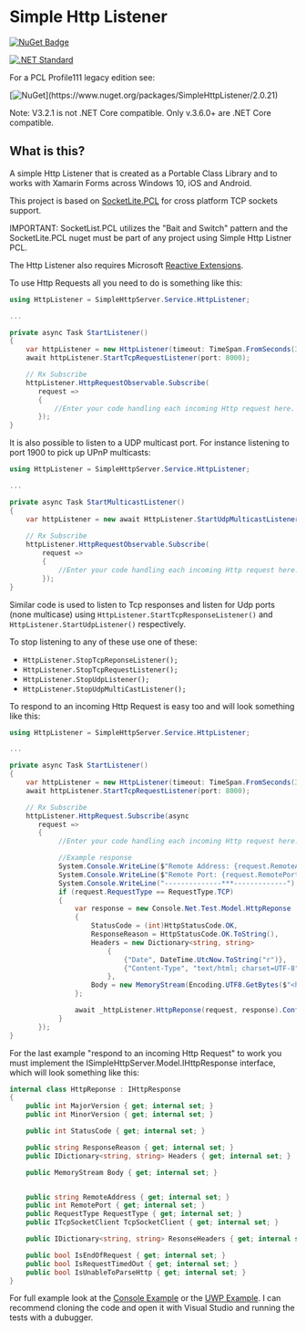 # Simple Http Listener

[![NuGet Badge](https://buildstats.info/nuget/SimpleHttpListener)](https://www.nuget.org/packages/SimpleHttpListener)

[![.NET Standard](http://img.shields.io/badge/.NET_Standard-v1.2-green.svg)](https://docs.microsoft.com/da-dk/dotnet/articles/standard/library)

For a PCL Profile111 legacy edition see:

[![NuGet](https://img.shields.io/badge/nuget-2.0.21_(Profile_111)-yellow.svg)](https://www.nuget.org/packages/SimpleHttpListener/2.0.21)

Note: V3.2.1 is not .NET Core compatible. Only v.3.6.0+ are .NET Core compatible.

## What is this?

A simple Http Listener that is created as a Portable Class Library and to works with Xamarin Forms across Windows 10, iOS and Android.

This project is based on [SocketLite.PCL](https://github.com/1iveowl/sockets-for-pcl/) for cross platform TCP sockets support. 

IMPORTANT: SocketList.PCL utilizes the "Bait and Switch" pattern and the SocketLite.PCL nuget must be part of any project using Simple Http Listner PCL.

The Http Listener also requires Microsoft [Reactive Extensions](https://www.nuget.org/packages/Rx-Main). 


To use Http Requests all you need to do is something like this:

```cs
using HttpListener = SimpleHttpServer.Service.HttpListener;

...

private async Task StartListener()
{
	var httpListener = new HttpListener(timeout: TimeSpan.FromSeconds(30));
    await httpListener.StartTcpRequestListener(port: 8000);

	// Rx Subscribe
	httpListener.HttpRequestObservable.Subscribe(
       request =>
       {
           //Enter your code handling each incoming Http request here.
       });
}
```

It is also possible to listen to a UDP multicast port. For instance listening to port 1900 to pick up UPnP multicasts:

```cs
using HttpListener = SimpleHttpServer.Service.HttpListener;

...

private async Task StartMulticastListener()
{
	var httpListener = new await HttpListener.StartUdpMulticastListener(ipAddr:"239.255.255.250", port: 1900);
			
	// Rx Subscribe
	httpListener.HttpRequestObservable.Subscribe(
	    request =>
	    {
	        //Enter your code handling each incoming Http request here.
	    });
}
```

Similar code is used to listen to Tcp responses and listen for Udp ports (none multicase) using `HttpListener.StartTcpResponseListener()` and `HttpListener.StartUdpListener()` respectively.

To stop listening to any of these use one of these:

 - `HttpListener.StopTcpReponseListener();`
 - `HttpListener.StopTcpRequestListener();`
 - `HttpListener.StopUdpListener();`
 - `HttpListener.StopUdpMultiCastListener();`

To respond to an incoming Http Request is easy too and will look something like this:
```cs
using HttpListener = SimpleHttpServer.Service.HttpListener;

...

private async Task StartListener()
{
    var httpListener = new HttpListener(timeout: TimeSpan.FromSeconds(30));
    await httpListener.StartTcpRequestListener(port: 8000);

    // Rx Subscribe
    httpListener.HttpRequest.Subscribe(async 
       request =>
       {
            //Enter your code handling each incoming Http request here.

            //Example response
            System.Console.WriteLine($"Remote Address: {request.RemoteAddress}");
            System.Console.WriteLine($"Remote Port: {request.RemotePort}");
            System.Console.WriteLine("--------------***-------------");
            if (request.RequestType == RequestType.TCP)
            {
                var response = new Console.Net.Test.Model.HttpReponse
                {
                    StatusCode = (int)HttpStatusCode.OK,
                    ResponseReason = HttpStatusCode.OK.ToString(),
                    Headers = new Dictionary<string, string>
                        {
                            {"Date", DateTime.UtcNow.ToString("r")},
                            {"Content-Type", "text/html; charset=UTF-8" },
                        },
                    Body = new MemoryStream(Encoding.UTF8.GetBytes($"<html>\r\n<body>\r\n<h1>Hello, World! {DateTime.Now}</h1>\r\n</body>\r\n</html>"))
                };

                await _httpListener.HttpReponse(request, response).ConfigureAwait(false);
            }
       });
}
```

For the last example "respond to an incoming Http Request" to work you must implement the ISimpleHttpServer.Model.IHttpResponse interface, which will look something like this: 

```cs
internal class HttpReponse : IHttpResponse
{
    public int MajorVersion { get; internal set; }
    public int MinorVersion { get; internal set; }

    public int StatusCode { get; internal set; }

    public string ResponseReason { get; internal set; }
    public IDictionary<string, string> Headers { get; internal set; }

    public MemoryStream Body { get; internal set; }


    public string RemoteAddress { get; internal set; }
    public int RemotePort { get; internal set; }
    public RequestType RequestType { get; internal set; }
    public ITcpSocketClient TcpSocketClient { get; internal set; }

    public IDictionary<string, string> ResonseHeaders { get; internal set; }

    public bool IsEndOfRequest { get; internal set; }
    public bool IsRequestTimedOut { get; internal set; }
    public bool IsUnableToParseHttp { get; internal set; }
}
```

For full example look at the [Console Example](https://github.com/1iveowl/Simple-Http-Listener-PCL/tree/master/src/SimpleHttpServer/Tests/Console.Net.Test) or the [UWP Example](https://github.com/1iveowl/Simple-Http-Listener-PCL/tree/master/src/SimpleHttpServer/Tests/UwpClient.Test). I can recommend cloning the code and open it with Visual Studio and running the tests with a dubugger.
